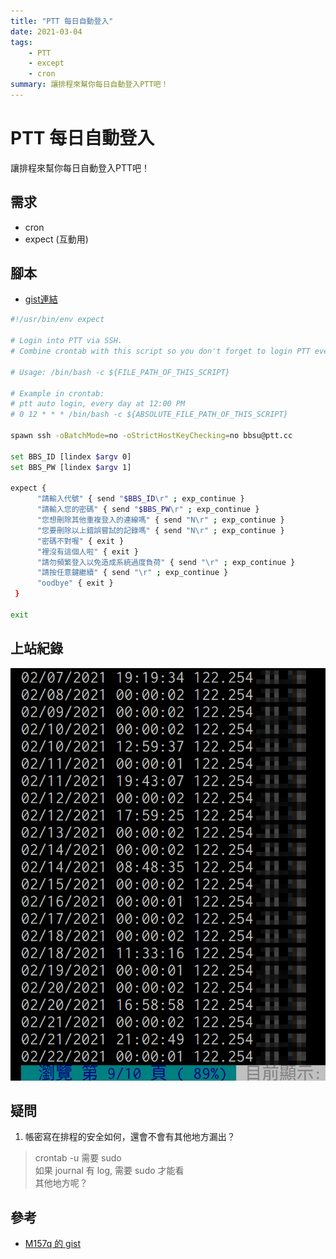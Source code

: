 ```yaml
---
title: "PTT 每日自動登入"
date: 2021-03-04
tags:
    - PTT
    - except
    - cron
summary: 讓排程來幫你每日自動登入PTT吧！
---
```


# PTT 每日自動登入

讓排程來幫你每日自動登入PTT吧！  

## 需求
+ cron
+ expect (互動用)

## 腳本

+ [gist連結](https://gist.github.com/uWayLu/c99d1b87cef17117e0feffa29b0f11b1)

```sh
#!/usr/bin/env expect

# Login into PTT via SSH.
# Combine crontab with this script so you don't forget to login PTT everyday.

# Usage: /bin/bash -c ${FILE_PATH_OF_THIS_SCRIPT}

# Example in crontab:
# ptt auto login, every day at 12:00 PM
# 0 12 * * * /bin/bash -c ${ABSOLUTE_FILE_PATH_OF_THIS_SCRIPT}

spawn ssh -oBatchMode=no -oStrictHostKeyChecking=no bbsu@ptt.cc

set BBS_ID [lindex $argv 0]
set BBS_PW [lindex $argv 1]

expect {
      "請輸入代號" { send "$BBS_ID\r" ; exp_continue }
      "請輸入您的密碼" { send "$BBS_PW\r" ; exp_continue }
      "您想刪除其他重複登入的連線嗎" { send "N\r" ; exp_continue }
      "您要刪除以上錯誤嘗試的記錄嗎" { send "N\r" ; exp_continue }
      "密碼不對喔" { exit }
      "裡沒有這個人啦" { exit }
      "請勿頻繁登入以免造成系統過度負荷" { send "\r" ; exp_continue }
      "請按任意鍵繼續" { send "\r" ; exp_continue }
      "oodbye" { exit }
 }

exit
```

## 上站紀錄

![PTT自動登入紀錄](../assets/images/ptt-auto-login-record.png)

## 疑問

1. 帳密寫在排程的安全如何，還會不會有其他地方漏出？
  > crontab -u 需要 sudo  
  > 如果 journal 有 log, 需要 sudo 才能看  
  > 其他地方呢？

## 參考
+ [M157q 的 gist](https://gist.github.com/M157q/ad375e227ec0f1ba450915df65433473)